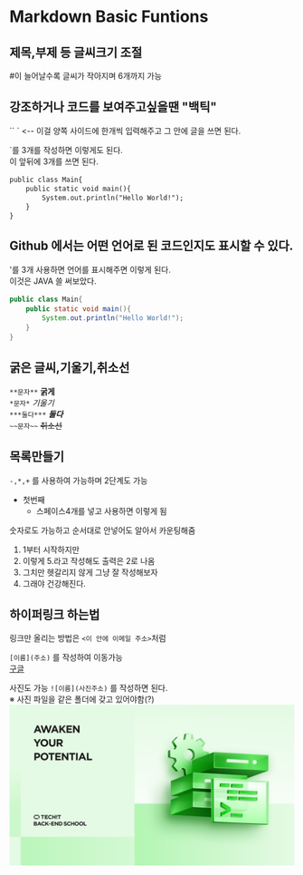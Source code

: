 # Markdown Basic Funtions

## 제목,부제 등 글씨크기 조절
#이 늘어날수록 글씨가 작아지며 6개까지 가능

## 강조하거나 코드를 보여주고싶을땐 "백틱"
`` ` <-- 이걸 양쪽 사이드에 한개씩 입력해주고 그 안에 글을 쓰면 된다.   

`를 3개를 작성하면 이렇게도 된다.  
이 앞뒤에 3개를 쓰면 된다.
```
public class Main{
    public static void main(){
        System.out.println("Hello World!");
    }
}
```
## Github 에서는 어떤 언어로 된 코드인지도 표시할 수 있다.
'를 3개 사용하면 언어를 표시해주면 이렇게 된다.  
이것은 JAVA 쓸 써보았다.
```java
public class Main{
    public static void main(){
        System.out.println("Hello World!");
    }
}
```

## 굵은 글씨,기울기,취소선
`**문자**` **굵게**  
`*문자*`   *기울기*  
`***둘다***` ***둘다***  
`~~문자~~`  ~~취소선~~

## 목록만들기
`-,*,+` 를 사용하여 가능하며 2단계도 가능
- 첫번째
    - 스페이스4개를 넣고 사용하면 이렇게 됨  


숫자로도 가능하고 순서대로 안넣어도 알아서 카운팅해줌  
1. 1부터 시작하지만
5. 이렇게 5.라고 작성해도 출력은 2로 나옴
4. 그치만 헷갈리지 않게 그냥 잘 작성해보자
3. 그래야 건강해진다.

## 하이퍼링크 하는법
링크만 올리는 방법은 `<이 안에 이메일 주소>`처럼

`[이름](주소)` 를 작성하여 이동가능  
[구글](https://www.google.com)

사진도 가능
`![이름](사진주소)` 를 작성하면 된다.  
※ 사진 파일을 같은 폴더에 갖고 있어야함(?)
![멋쟁이사자처럼](LikeLion.png)
